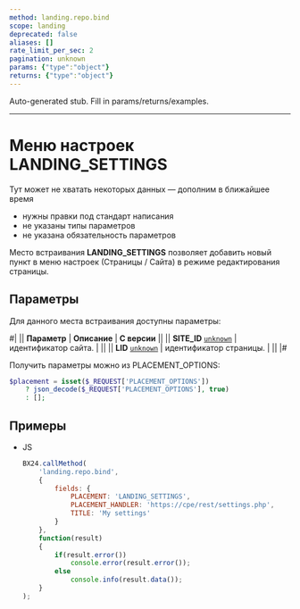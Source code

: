 ```yaml
---
method: landing.repo.bind
scope: landing
deprecated: false
aliases: []
rate_limit_per_sec: 2
pagination: unknown
params: {"type":"object"}
returns: {"type":"object"}
---
```


Auto-generated stub. Fill in params/returns/examples.

---

# Меню настроек LANDING_SETTINGS



Тут может не хватать некоторых данных — дополним в ближайшее время







- нужны правки под стандарт написания
- не указаны типы параметров
- не указана обязательность параметров





Место встраивания **LANDING_SETTINGS** позволяет добавить новый пункт в меню настроек (Страницы / Сайта) в режиме редактирования страницы.

## Параметры

Для данного места встраивания доступны параметры:

#|
|| **Параметр** | **Описание** | **С версии** ||
|| **SITE_ID**
[`unknown`](../../data-types.md) | идентификатор сайта. | ||
|| **LID**
[`unknown`](../../data-types.md) | идентификатор страницы. | ||
|#

Получить параметры можно из PLACEMENT_OPTIONS:

```php
$placement = isset($_REQUEST['PLACEMENT_OPTIONS'])
    ? json_decode($_REQUEST['PLACEMENT_OPTIONS'], true)
    : [];
```

## Примеры



- JS

    ```js
    BX24.callMethod(
        'landing.repo.bind',
        {
            fields: {
                PLACEMENT: 'LANDING_SETTINGS',
                PLACEMENT_HANDLER: 'https://cpe/rest/settings.php',
                TITLE: 'My settings'
            }
        },
        function(result)
        {
            if(result.error())
                console.error(result.error());
            else
                console.info(result.data());
        }
    );
    ```




